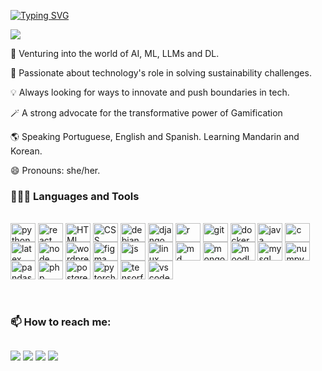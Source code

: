 <a href="https://git.io/typing-svg"><img src="https://readme-typing-svg.demolab.com?font=Fira+Code&pause=100&color=F709E2&center=true&multiline=true&repeat=false&width=850&height=80&lines=Welcome+to+my+Github!;I'm++Mylena+Ang%C3%A9lica%2C;Software+Engineering." alt="Typing SVG" /></a>

![](https://komarev.com/ghpvc/?username=Mylena-angelica&color=ff69b4&abbreviated=true)


🧠 Venturing into the world of AI, ML, LLMs and DL.

🪸 Passionate about technology's role in solving sustainability challenges.

💡 Always looking for ways to innovate and push boundaries in tech.

🪄 A strong advocate for the transformative power of Gamification

🌎 Speaking Portuguese, English and Spanish. Learning Mandarin and Korean.

😄 Pronouns: she/her.

### 👩🏻‍💻 Languages and Tools <br />

<div style="display: inline_block"><br>
  <img align="center" alt="python" height="30" width="40" src="https://devicon-website.vercel.app/api/python/plain.svg?color=%23FF69B4">
  <img align="center" alt="react" height="30" width="40" src="https://devicon-website.vercel.app/api/react/original.svg?color=%23FF69B4">
  <img align="center" alt="HTML" height="30" width="40" src="https://devicon-website.vercel.app/api/html5/plain.svg?color=%23FF69B4">
  <img align="center" alt="CSS" height="30" width="40" src="https://devicon-website.vercel.app/api/css3/plain.svg?color=%23FF69B4">
  <img align="center" alt="debian" height="30" width="40" src="https://devicon-website.vercel.app/api/debian/plain.svg?color=%23FF69B4">
  <img align="center" alt="django" height="30" width="40" src="https://devicon-website.vercel.app/api/django/plain.svg?color=%23FF69B4">
  <img align="center" alt="r" height="30" width="40" src="https://devicon-website.vercel.app/api/r/original.svg?color=%23FF69B4" >
  <img align="center" alt="git" height="30" width="40" src="https://devicon-website.vercel.app/api/git/plain.svg?color=%23FF69B4">
  <img align="center" alt="docker" height="30" width="40" src="https://devicon-website.vercel.app/api/docker/plain.svg?color=%23FF69B4">
  <img align="center" alt="java" height="30" width="40" src="https://devicon-website.vercel.app/api/java/plain.svg?color=%23FF69B4">
  <img align="center" alt="c" height="30" width="40" src="https://devicon-website.vercel.app/api/c/plain.svg?color=%23FF69B4">
  <img align="center" alt="latex" height="30" width="40" src="https://devicon-website.vercel.app/api/latex/original.svg?color=%23FF69B4">
  <img align="center" alt="node" height="30" width="40" src="https://devicon-website.vercel.app/api/nodejs/plain.svg?color=%23FF69B4">
  <img align="center" alt="wordprees" height="30" width="40" src="https://devicon-website.vercel.app/api/wordpress/plain.svg?color=%23FF69B4"> 
  <img align="center" alt="figma" height="30" width="40"src="https://devicon-website.vercel.app/api/figma/plain.svg?color=%23FF69B4">
  <img align="center" alt="js" height="30" width="40" src="https://devicon-website.vercel.app/api/javascript/plain.svg?color=%23FF69B4" >
  <img align="center" alt="linux" height="30" width="40" src="https://devicon-website.vercel.app/api/linux/plain.svg?color=%23FF69B4" >
  <img align="center" alt="md" height="30" width="40" src="https://devicon-website.vercel.app/api/markdown/original.svg?color=%23FF69B4" >
  <img align="center" alt="mongodb" height="30" width="40" src="https://devicon-website.vercel.app/api/mongodb/plain.svg?color=%23FF69B4">
  <img align="center" alt="moodle" height="30" width="40" src="https://devicon-website.vercel.app/api/moodle/plain.svg?color=%23FF69B4" >
  <img align="center" alt="mysql" height="30" width="40" src="https://devicon-website.vercel.app/api/mysql/plain.svg?color=%23FF69B4" >
  <img align="center" alt="numpy" height="30" width="40" src="https://devicon-website.vercel.app/api/numpy/original.svg?color=%23FF69B4" >
  <img align="center" alt="pandas" height="30" width="40" src="https://devicon-website.vercel.app/api/pandas/original.svg?color=%23FF69B4" >
  <img align="center" alt="php" height="30" width="40" src="https://devicon-website.vercel.app/api/php/plain.svg?color=%23FF69B4" >
  <img align="center" alt="postgresql" height="30" width="40" src="https://devicon-website.vercel.app/api/postgresql/plain.svg?color=%23FF69B4" >
  <img align="center" alt="pytorch" height="30" width="40" src="https://devicon-website.vercel.app/api/pytorch/original.svg?color=%23FF69B4" >
  <img align="center" alt="tensorflow" height="30" width="40" src="https://devicon-website.vercel.app/api/tensorflow/original.svg?color=%23FF69B4" >
  <img align="center" alt="vscode" height="30" width="40" src="https://devicon-website.vercel.app/api/vscode/plain.svg?color=%23FF69B4" >
 
  <br />
 <br />
 <br />
   
  ### 📫 How to reach me:
 
  
</div>
  
  ## 
 
<div> 
 
  <a href="https://t.me/Mycoalhada" target="_blank"><img src="https://img.shields.io/badge/Telegram-2CA5E0?style=for-the-badge&logo=telegram&logoColor=white"></a>
  <a href = "mailto:mylena.asfa@gmail.com"><img src="https://img.shields.io/badge/Gmail-D14836?style=for-the-badge&logo=gmail&logoColor=white"></a>
  <a href="https://www.linkedin.com/in/mylena-ang%C3%A9lica-b99059213" target="_blank"><img src="https://img.shields.io/badge/LinkedIn-0077B5?style=for-the-badge&logo=linkedin&logoColor=white"></a> 
  <a href="https://www.behance.net/mylenaangelica" target="_blank"><img src="https://img.shields.io/badge/-Behance-blue?style=for-the-badge&logo=behance&logoColor=white"></a>

  

</div>
 <br />

